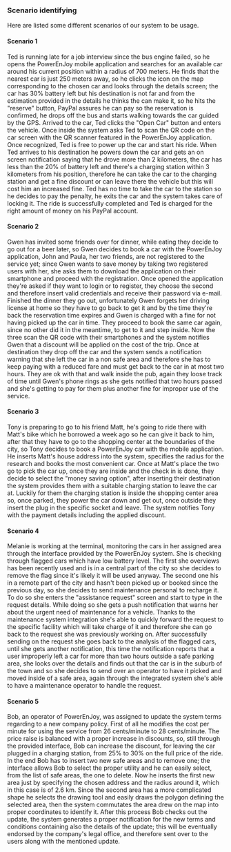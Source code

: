 ### Scenario identifying

Here are listed some different scenarios of our system to be usage.

#### Scenario 1

Ted is running late for a job interview since the bus engine failed, so he opens the PowerEnJoy mobile application and searches for an available car around his current position within a radius of 700 meters. He finds that the nearest car is just 250 meters away, so he clicks the icon on the map corresponding to the chosen car and looks through the details screen; the car has 30% battery left but his destination is not far and from the estimation provided in the details he thinks the can make it, so he hits the "reserve" button, PayPal assures he can pay so the reservation is confirmed, he drops off the bus and starts walking towards the car guided by the GPS. Arrived to the car, Ted clicks the "Open Car" button and enters the vehicle. Once inside the system asks Ted to scan the QR code on the car screen with the QR scanner featured in the PowerEnJoy application. Once recognized, Ted is free to power up the car and start his ride. When Ted arrives to his destination he powers down the car and gets an on screen notification saying that he drove more than 2 kilometers, the car has less than the 20% of battery left and there's a charging station within 3 kilometers from his position, therefore he can take the car to the charging station and get a fine discount or can leave there the vehicle but this will cost him an increased fine. Ted has no time to take the car to the station so he decides to pay the penalty, he exits the car and the system takes care of locking it. The ride is successfully completed and Ted is charged for the right amount of money on his PayPal account.

#### Scenario 2

Gwen has invited some friends over for dinner, while eating they decide to go out for a beer later, so Gwen decides to book a car with the PowerEnJoy application, John and Paula, her two friends, are not registered to the service yet; since Gwen wants to save money by taking two registered users with her, she asks them to download the application on their smartphone and proceed with the registration. Once opened the application they're asked if they want to login or to register, they choose the second and therefore insert valid credentials and receive their password via e-mail. Finished the dinner they go out, unfortunately Gwen forgets her driving license at home so they have to go back to get it and by the time they're back the reservation time expires and Gwen is charged with a fine for not having picked up the car in time. They proceed to book the same car again, since no other did it in the meantime, to get to it and step inside. Now the three scan the QR code with their smartphones and the system notifies Gwen that a discount will be applied on the cost of the trip. Once at destination they drop off the car and the system sends a notification warning that she left the car in a non safe area and therefore she has to keep paying with a reduced fare and must get back to the car in at most two hours. They are ok with that and walk inside the pub, again they loose track of time until Gwen's phone rings as she gets notified that two hours passed and she's getting to pay for them plus another fine for improper use of the service.

#### Scenario 3

Tony is preparing to go to his friend Matt, he's going to ride there with Matt's bike which he borrowed a week ago so he can give it back to him, after that they have to go to the shopping center at the boundaries of the city, so Tony decides to book a PowerEnJoy car with the mobile application. He inserts Matt's house address into the system, specifies the radius for the research and books the most convenient car. Once at Matt's place the two go to pick the car up, once they are inside and the check in is done, they decide to select the "money saving option", after inserting their destination the system provides them with a suitable charging station to leave the car at. Luckily for them the charging station is inside the shopping center area so, once parked, they power the car down and get out, once outside they insert the plug in the specific socket and leave. The system notifies Tony with the payment details including the applied discount.

#### Scenario 4

Melanie is working at the terminal, monitoring the cars in her assigned area through the interface provided by the PowerEnJoy system.
She is checking through flagged cars which have low battery level. The first she overviews has been recently used and is in a central part of the city so she decides to remove the flag since it's likely it will be used anyway. The second one his in a remote part of the city and hasn't been picked up or booked since the previous day, so she decides to send maintenance personal to recharge it. To do so she enters the "assistance request" screen and start to type in the request details. While doing so she gets a push notification that warns her about the urgent need of maintenance for a vehicle. Thanks to the maintenance system integration she's able to quickly forward the request to the specific facility which will take charge of it and therefore she can go back to the request she was previously working on. After successfully sending on the request she goes back to the analysis of the flagged cars, until she gets another notification, this time the notification reports that a user improperly left a car for more than two hours outside a safe parking area, she looks over the details and finds out that the car is in the suburb of the town and so she decides to send over an operator to have it picked and moved inside of a safe area, again through the integrated system she's able to have a maintenance operator to handle the request.

#### Scenario 5

Bob, an operator of PowerEnJoy, was assigned to update the system terms regarding to a new company policy. First of all he modifies the cost per minute for using the service from 26 cents/minute to 28 cents/minute. The price raise is balanced with a proper increase in discounts, so, still through the provided interface, Bob can increase the discount, for leaving the car plugged in a charging station, from 25% to 30% on the full price of the ride. In the end Bob has to insert two new safe areas and to remove one; the interface allows Bob to select the proper utility and he can easily select, from the list of safe areas, the one to delete. Now he inserts the first new area just by specifying the chosen address and the radius around it, which in this case is of 2.6 km. Since the second area has a more complicated shape he selects the drawing tool and easily draws the polygon defining the selected area, then the system commutates the area drew on the map into proper coordinates to identify it. After this process Bob checks out the update, the system generates a proper notification for the new terms and conditions containing also the details of the update; this will be eventually endorsed by the company's legal office, and therefore sent over to the users along with the mentioned update.
